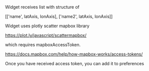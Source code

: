 

Widget receives list with structure of

[['name', latAxis, lonAxis], ['name2', latAxis, lonAxis]]

Widget uses plotly scatter mapbox library

https://plot.ly/javascript/scattermapbox/

which requires mapboxAccessToken.

https://docs.mapbox.com/help/how-mapbox-works/access-tokens/

Once you have received access token, you can add it to preferences
